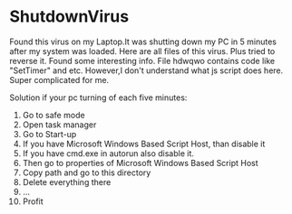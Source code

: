 # ShutdownVirus
Found this virus on my  Laptop.It was shutting down my PC in 5 minutes after my system was loaded. Here are all files of this virus. Plus tried to reverse it. Found some interesting info. File hdwqwo contains code like "SetTimer" and etc. However,I don't understand what js script does here. Super complicated for me.


Solution if your pc turning of each five minutes:
1) Go to safe mode
2) Open task manager
3) Go to Start-up 
4) If you have Microsoft Windows Based Script Host, than disable it 
5) If you have cmd.exe in autorun also disable it.
6) Then go to properties of  Microsoft Windows Based Script Host
7) Copy path and go to this directory
8) Delete everything there
9) ...
10) Profit
